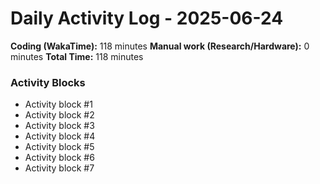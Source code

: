 # Daily Activity Log - 2025-06-24

**Coding (WakaTime):** 118 minutes
**Manual work (Research/Hardware):** 0 minutes
**Total Time:** 118 minutes

### Activity Blocks
- Activity block #1
- Activity block #2
- Activity block #3
- Activity block #4
- Activity block #5
- Activity block #6
- Activity block #7

